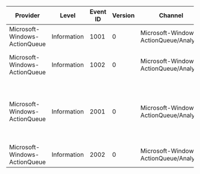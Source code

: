 Provider                       |  Level        |  Event ID  |  Version  |  Channel                                 |  Task                  |  Opcode  |  Keyword      |  Message
-------------------------------|---------------|------------|-----------|------------------------------------------|------------------------|----------|---------------|-----------------------------------------------------------------------------------------------------------------
Microsoft-Windows-ActionQueue  |  Information  |  1001      |  0        |  Microsoft-Windows-ActionQueue/Analytic  |  Process Action Queue  |  Start   |  Performance  |  Processing Action Queue '{QueueFile}'.
Microsoft-Windows-ActionQueue  |  Information  |  1002      |  0        |  Microsoft-Windows-ActionQueue/Analytic  |  Process Action Queue  |  Stop    |  Performance  |  Finished processing Action Queue with status {ErrorCode}.
Microsoft-Windows-ActionQueue  |  Information  |  2001      |  0        |  Microsoft-Windows-ActionQueue/Analytic  |  Execute Command       |  Start   |  Performance  |  Executing '{ExecutableName}' with arguments '{Arguments}' for component '{Identity}' in unattend pass '{Pass}'.
Microsoft-Windows-ActionQueue  |  Information  |  2002      |  0        |  Microsoft-Windows-ActionQueue/Analytic  |  Execute Command       |  Stop    |  Performance  |  Command completed with status {ErrorCode}.